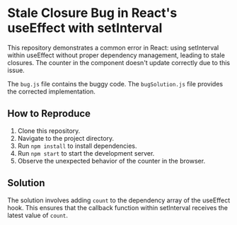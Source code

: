 # Stale Closure Bug in React's useEffect with setInterval
This repository demonstrates a common error in React: using setInterval within useEffect without proper dependency management, leading to stale closures.  The counter in the component doesn't update correctly due to this issue.

The `bug.js` file contains the buggy code. The `bugSolution.js` file provides the corrected implementation.

## How to Reproduce
1. Clone this repository.
2. Navigate to the project directory.
3. Run `npm install` to install dependencies.
4. Run `npm start` to start the development server.
5. Observe the unexpected behavior of the counter in the browser.

## Solution
The solution involves adding `count` to the dependency array of the useEffect hook. This ensures that the callback function within setInterval receives the latest value of `count`.